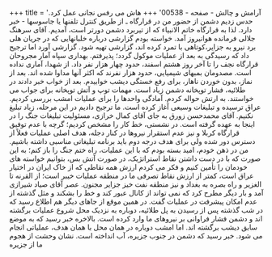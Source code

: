 +++
title = 'آرامش و چالش - صفحه - 00538'
+++
هاش می رفس نجانی عمل کرد. حدس زدیم دشمن از حضور من در قرارگاه ـ از طریق کنترل تلفنها یا جاسوسها - خبر دارد. لذا به قرارگاه خاتم الانبیاء که از تیربرد دشمن دورتر است، آمدیم. آقای سرهنگ جلالی فرمانده هوانیروز آمد. خواسته بودم گزارشی درباره خلبانهایی که در جریان هلی برد نیرو به جزایر،کوتاهی با تمرد کرده اند، گزارشی تهیه شود. گزارشی آورد اما ترجیح داد که رسیدگی به بعد از عملیات موکول گردد؛ پذیرفتم. بهداری سپاه آمار مجروحان قرارگاه نجف را تا آخر روز هشتم اسفند، حدود چهار هزار نفر داد. از شهدا، آماری نداده است. مصدومان بمبهای شیمیایی، حدود هزار نفرند که اکثر آنها مداوا شده اند. بعد از نماز، بدون خوردن ناهار، برای رفع خستگی دیشب خوابیدم. بعد از خواب خبر دادند در طلائیه، فشار توپخانه دشمن زیاد است. مهمات توپ و آتش توپخانه برای جواب می خواستند. به ارتش حواله کردم. آمادگی واحدها را برای عملیات امشب بررسی کردیم. عراق ترسیده و تبلیغات وسیعی آغاز کرده است. ما ترجیح دادیم در این مرحله، زیاد تبلیغ نکنیم. آقای محمدحسن زورق به جای آقای کمال خرازی، مسئولیت تبلیغات جنگ را در اینجا به عهده گرفته است. در نشستی، خط کار را مشخص کردیم؛ گرچه با عدم توفیق قرارگاه کربلا و نیز عدم استقرار نیروها در کنار دجله، هدف اصلی عملیات فعلاً از دسترس دور شده ولی برای هدف درجه دوم باید برنامه تبلیغاتی مناسبی داشته باشیم. من در ذهن خودم، امید بسته بودم که با این عملیات، راه ختم جنگ را باز کنم؛ به این صورت که با در دست داشتن نقاط استراتژیک، در صورت آتش بس، بتوانیم خواسته های خودمان را تأمین کنیم و فکر می کردم ارزش همه نقاطی که از خاک ایران در اختیار عراق است، کمتر از ارزش نقاط تصرفی ما در منطقه عملیات خیبر است؛ از القرنه تا الغزير و راه بصره به بغداد و نیز منطقه نفت خیز جزایر مجنون. عصر آقای صیاد شیرازی آمد و بار دیگر مطرح کرد که نمی تواند از کانال عبور کند و خط را بشکند و مثل گذشته از عدم امکان پیشرفت در عملیات گفت. در همین موقع از جاهای دیگر هم اطلاع رسید که در شب گذشته پس از رسیدن به پل طلائیه، دوباره به نزدیک محل شروع عملیات برگشته اند و دشمن فشار فراوانی بر نیروهای ما وارد کرده است. بالاخره خبر رسید که به موضع سابق دیشب برگشته اند. اما امشب دوباره در همان محل با همان هدف، عملیاتی انجام می شود. خبر رسید که دشمن در جنوب جزیره، آب انداخته است. نشان وحشت از هجوم ما از جزیره